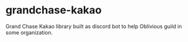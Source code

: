 # grandchase-kakao
 Grand Chase Kakao library built as discord bot to help Oblivious guild in some organization.
